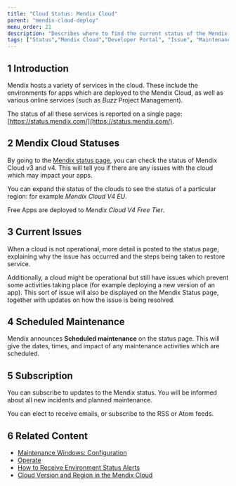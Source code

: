 ```yaml
---
title: "Cloud Status: Mendix Cloud"
parent: "mendix-cloud-deploy"
menu_order: 21
description: "Describes where to find the current status of the Mendix Cloud."
tags: ["Status","Mendix Cloud","Developer Portal", "Issue", "Maintenance", "Subscribe"]
---
```


## 1 Introduction

Mendix hosts a variety of services in the cloud. These include the environments for apps which are deployed to the Mendix Cloud, as well as various online services (such as *Buzz* Project Management).

The status of all these services is reported on a single page: [https://status.mendix.com/](https://status.mendix.com/).

## 2 Mendix Cloud Statuses

By going to the [Mendix status page](https://status.mendix.com/), you can check the status of Mendix Cloud v3 and v4. This will tell you if there are any issues with the cloud which may impact your apps.

You can expand the status of the clouds to see the status of a particular region: for example *Mendix Cloud V4 EU*.

Free Apps are deployed to *Mendix Cloud V4 Free Tier*.

## 3 Current Issues

When a cloud is not operational, more detail is posted to the status page, explaining why the issue has occurred and the steps being taken to restore service.

Additionally, a cloud might be operational but still have issues which prevent some activities taking place (for example deploying a new version of an app). This sort of issue will also be displayed on the Mendix Status page, together with updates on how the issue is being resolved.

## 4 Scheduled Maintenance

Mendix announces **Scheduled maintenance** on the status page. This will give the dates, times, and impact of any maintenance activities which are scheduled.

## 5 Subscription

You can subscribe to updates to the Mendix status. You will be informed about all new incidents and planned maintenance.

You can elect to receive emails, or subscribe to the RSS or Atom feeds.

## 6 Related Content

* [Maintenance Windows: Configuration](maintenance-windows)
* [Operate](/developerportal/operate)
* [How to Receive Environment Status Alerts](/developerportal/operate/receive-alerts)
* [Cloud Version and Region in the Mendix Cloud](cloud-version-region)
